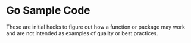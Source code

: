 # Go Sample Code

These are initial hacks to figure out how a function or package may work and are not intended as examples of quality or best practices.


